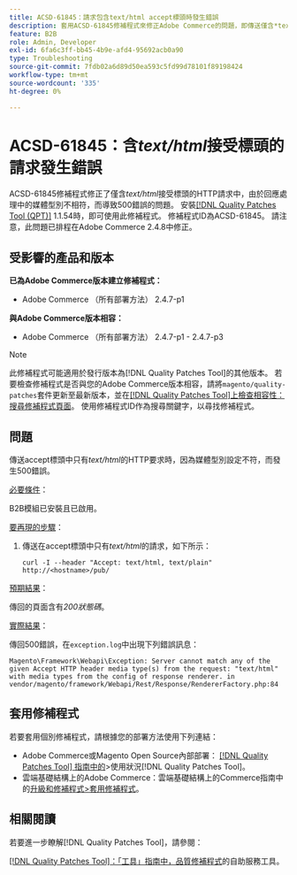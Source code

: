 ```yaml
---
title: ACSD-61845：請求包含text/html accept標頭時發生錯誤
description: 套用ACSD-61845修補程式來修正Adobe Commerce的問題，即傳送僅含*text/html* accept標頭的HTTP請求會造成500錯誤，並安裝B2B模組。
feature: B2B
role: Admin, Developer
exl-id: 6fa6c3ff-bb45-4b9e-afd4-95692acb0a90
type: Troubleshooting
source-git-commit: 7fdb02a6d89d50ea593c5fd99d78101f89198424
workflow-type: tm+mt
source-wordcount: '335'
ht-degree: 0%

---
```


# ACSD-61845：含&#x200B;*text/html*&#x200B;接受標頭的請求發生錯誤

ACSD-61845修補程式修正了僅含&#x200B;*text/html*&#x200B;接受標頭的HTTP請求中，由於回應處理中的媒體型別不相符，而導致500錯誤的問題。 安裝[[!DNL Quality Patches Tool (QPT)]](/help/tools/quality-patches-tool/quality-patches-tool-to-self-serve-quality-patches.md) 1.1.54時，即可使用此修補程式。 修補程式ID為ACSD-61845。 請注意，此問題已排程在Adobe Commerce 2.4.8中修正。

## 受影響的產品和版本

**已為Adobe Commerce版本建立修補程式：**

* Adobe Commerce （所有部署方法） 2.4.7-p1

**與Adobe Commerce版本相容：**

* Adobe Commerce （所有部署方法） 2.4.7-p1 - 2.4.7-p3

>[!NOTE]
>
>此修補程式可能適用於發行版本為[!DNL Quality Patches Tool]的其他版本。 若要檢查修補程式是否與您的Adobe Commerce版本相容，請將`magento/quality-patches`套件更新至最新版本，並在[[!DNL Quality Patches Tool]上檢查相容性：搜尋修補程式頁面](https://experienceleague.adobe.com/tools/commerce-quality-patches/index.html)。 使用修補程式ID作為搜尋關鍵字，以尋找修補程式。

## 問題

傳送accept標頭中只有&#x200B;*text/html*&#x200B;的HTTP要求時，因為媒體型別設定不符，而發生500錯誤。

<u>必要條件</u>：

B2B模組已安裝且已啟用。

<u>要再現的步驟</u>：

1. 傳送在accept標頭中只有&#x200B;*text/html*&#x200B;的請求，如下所示：

   ```
   curl -I --header "Accept: text/html, text/plain" http://<hostname>/pub/
   ```

<u>預期結果</u>：

傳回的頁面含有&#x200B;*200狀態碼*。

<u>實際結果</u>：

傳回500錯誤，在`exception.log`中出現下列錯誤訊息：

```
Magento\Framework\Webapi\Exception: Server cannot match any of the given Accept HTTP header media type(s) from the request: "text/html" with media types from the config of response renderer. in vendor/magento/framework/Webapi/Rest/Response/RendererFactory.php:84
```

## 套用修補程式

若要套用個別修補程式，請根據您的部署方法使用下列連結：

* Adobe Commerce或Magento Open Source內部部署： [[!DNL Quality Patches Tool] 指南中的](/help/tools/quality-patches-tool/usage.md)>使用狀況[!DNL Quality Patches Tool]。
* 雲端基礎結構上的Adobe Commerce：雲端基礎結構上的Commerce指南中的[升級和修補程式>套用修補程式](https://experienceleague.adobe.com/docs/commerce-cloud-service/user-guide/develop/upgrade/apply-patches.html)。

## 相關閱讀

若要進一步瞭解[!DNL Quality Patches Tool]，請參閱：

[[!DNL Quality Patches Tool]：「工具」指南中，品質修補程式](/help/tools/quality-patches-tool/quality-patches-tool-to-self-serve-quality-patches.md)的自助服務工具。
